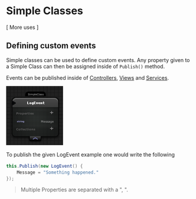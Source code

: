 # Simple Classes

[ More uses ]

## Defining custom events

Simple classes can be used to define custom events. Any property given to a Simple Class can then be assigned inside of `Publish()` method.

Events can be published inside of [Controllers](controller.md), [Views](views.md) and [Services](services.md).

![Example of Log Event](images/log_event.png)

To publish the given LogEvent example one would write the following

```csharp
this.Publish(new LogEvent() {
	Message = "Something happened."
});
```

> Multiple Properties are separated with a ", ".
